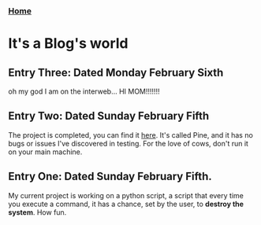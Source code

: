 ### [Home](https://thycowlord.github.io)

# It's a Blog's world


## Entry Three: Dated Monday February Sixth
oh my god I am on the interweb... HI MOM!!!!!!!


## Entry Two: Dated Sunday February Fifth
The project is completed, you can find it [here](https://thycowlord.github.io/pine). It's called Pine, and it has no bugs or issues I've discovered in testing. For the love of cows, don't run it on your main machine.
## Entry One: Dated Sunday February Fifth.
My current project is working on a python script, a script that every time you execute a command, it has a chance, set by the user, to __destroy the system__. How fun.

